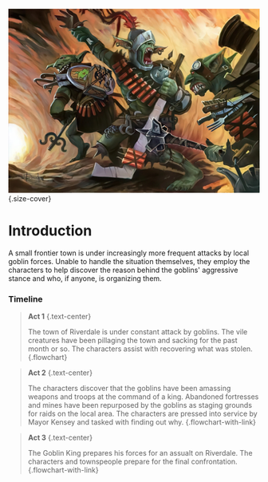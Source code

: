 ![Overview Page Cover](../../references/images/gkr-cover.jpg){.size-cover}

# Introduction
A small frontier town is under increasingly more frequent attacks by local goblin forces. Unable to handle the situation themselves, they employ the characters to help discover the reason behind the goblins' aggressive stance and who, if anyone, is organizing them.

### Timeline
>**Act 1**
{.text-center}
>
>The town of Riverdale is under constant attack by goblins. The vile creatures have been pillaging the town and sacking for the past month or so. The characters assist with recovering what was stolen.
{.flowchart}

>**Act 2**
{.text-center}
>
>The characters discover that the goblins have been amassing weapons and troops at the command of a king. Abandoned fortresses and mines have been repurposed by the goblins as staging grounds for raids on the local area. The characters are pressed into service by Mayor Kensey and tasked with finding out why.
{.flowchart-with-link}

>**Act 3**
{.text-center}
>
>The Goblin King prepares his forces for an assualt on Riverdale. The characters and townspeople prepare for the final confrontation.
{.flowchart-with-link}